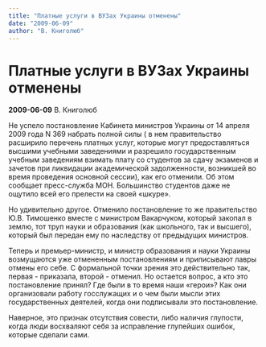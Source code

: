 ```yaml
---
title: "Платные услуги в ВУЗах Украины отменены"
date: "2009-06-09"
author: "В. Книголюб"
---
```


# Платные услуги в ВУЗах Украины отменены

**2009-06-09** В. Книголюб

Не успело постановление Кабинета министров Украины от 14 апреля 2009 года N 369 набрать полной силы ( в нем правительство расширило перечень платных услуг, которые могут предоставляться высшими учебными заведениями и разрешило государственным учебным заведениям взимать плату со студентов за сдачу экзаменов и зачетов при ликвидации академической задолженности, возникшей во время проведения основной сессии), как его отменили. Об этом сообщает пресс-служба МОН. Большинство студентов даже не ощутило всей его прелести на своей «шкуре».

Но удивительно другое. Отменило постановление то же правительство Ю.В. Тимошенко вместе с министром Вакарчуком, который закопал в землю, тот труп науки и образования (как школьного, так и высшего), который был передан ему по наследству от предыдущих министров.

Теперь и премьер-министр, и министр образования и науки Украины возмущаются уже отмененным постановлениям и приписывают лавры отмены его себе. С формальной точки зрения это действительно так, первая - приказала, второй - отменил. Но остается вопрос, а кто это постановление принял? Где были в то время наши «герои»? Как они организовали работу госслужащих и о чем были мысли этих государственных деятелей, когда они подписывали это постановление.

Наверное, это признак отсутствия совести, либо наличия глупости, когда люди восхваляют себя за исправление глупейших ошибок, которые сделали сами.